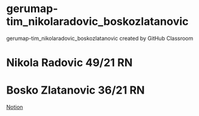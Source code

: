 # gerumap-tim_nikolaradovic_boskozlatanovic
gerumap-tim_nikolaradovic_boskozlatanovic created by GitHub Classroom

# Nikola Radovic 49/21 RN
# Bosko Zlatanovic 36/21 RN
[Notion](https://www.notion.so/SWE-Technical-spec-d4d75d9d744743afae944348ba97eb58)
